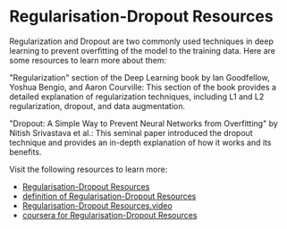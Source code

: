 # Regularisation-Dropout Resources

Regularization and Dropout are two commonly used techniques in deep learning to prevent overfitting of the model to the training data. Here are some resources to learn more about them:

"Regularization" section of the Deep Learning book by Ian Goodfellow, Yoshua Bengio, and Aaron Courville: This section of the book provides a detailed explanation of regularization techniques, including L1 and L2 regularization, dropout, and data augmentation.

"Dropout: A Simple Way to Prevent Neural Networks from Overfitting" by Nitish Srivastava et al.: This seminal paper introduced the dropout technique and provides an in-depth explanation of how it works and its benefits.

Visit the following resources to learn more:

- [Regularisation-Dropout Resources](https://www.kdnuggets.com/2018/01/regularization-machine-learning.html)
- [definition of Regularisation-Dropout Resources](https://c3iot.ai/glossary/machine-learning/regularization/)
- [Regularisation-Dropout Resources.video](https://edu.machinelearningplus.com/courses/Linear-Regression-and-Regularisation-61976a530cf2030e987c0dd5)
- [coursera for Regularisation-Dropout Resources](https://gb.coursera.org/lecture/advanced-machine-learning-signal-processing/regularization-Ezk3r)

